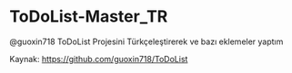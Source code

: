 # ToDoList-Master_TR

@guoxin718 ToDoList Projesini Türkçeleştirerek ve bazı eklemeler yaptım 

Kaynak: https://github.com/guoxin718/ToDoList
